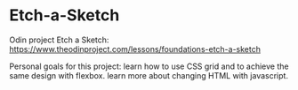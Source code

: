 # Etch-a-Sketch
Odin project Etch a Sketch: https://www.theodinproject.com/lessons/foundations-etch-a-sketch

Personal goals for this project: 
learn how to use CSS grid and to achieve the same design with flexbox. 
learn more about changing HTML with javascript. 